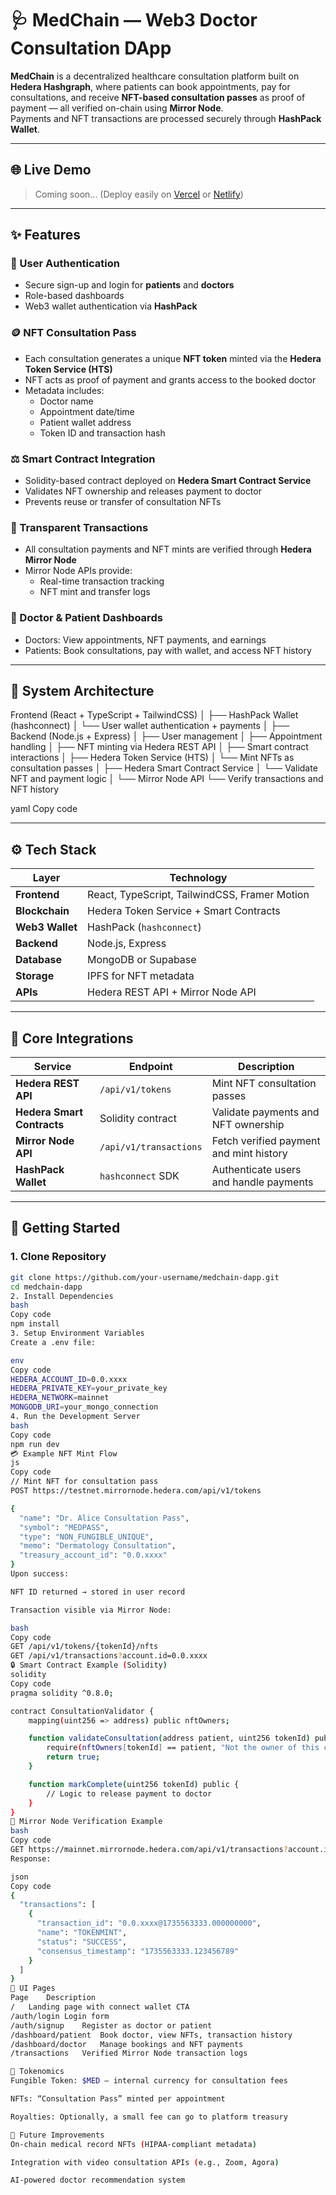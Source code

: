 # 🩺 MedChain — Web3 Doctor Consultation DApp

**MedChain** is a decentralized healthcare consultation platform built on **Hedera Hashgraph**, where patients can book appointments, pay for consultations, and receive **NFT-based consultation passes** as proof of payment — all verified on-chain using **Mirror Node**.  
Payments and NFT transactions are processed securely through **HashPack Wallet**.

---

## 🌐 Live Demo
> Coming soon... (Deploy easily on [Vercel](https://vercel.com/) or [Netlify](https://www.netlify.com/))

---

## ✨ Features

### 🔐 User Authentication
- Secure sign-up and login for **patients** and **doctors**
- Role-based dashboards
- Web3 wallet authentication via **HashPack**

### 🪙 NFT Consultation Pass
- Each consultation generates a unique **NFT token** minted via the **Hedera Token Service (HTS)**
- NFT acts as proof of payment and grants access to the booked doctor
- Metadata includes:
  - Doctor name
  - Appointment date/time
  - Patient wallet address
  - Token ID and transaction hash

### ⚖️ Smart Contract Integration
- Solidity-based contract deployed on **Hedera Smart Contract Service**
- Validates NFT ownership and releases payment to doctor
- Prevents reuse or transfer of consultation NFTs

### 🧾 Transparent Transactions
- All consultation payments and NFT mints are verified through **Hedera Mirror Node**
- Mirror Node APIs provide:
  - Real-time transaction tracking
  - NFT mint and transfer logs

### 💼 Doctor & Patient Dashboards
- Doctors: View appointments, NFT payments, and earnings
- Patients: Book consultations, pay with wallet, and access NFT history

---

## 🧩 System Architecture

Frontend (React + TypeScript + TailwindCSS)
│
├── HashPack Wallet (hashconnect)
│ └── User wallet authentication + payments
│
├── Backend (Node.js + Express)
│ ├── User management
│ ├── Appointment handling
│ ├── NFT minting via Hedera REST API
│ ├── Smart contract interactions
│
├── Hedera Token Service (HTS)
│ └── Mint NFTs as consultation passes
│
├── Hedera Smart Contract Service
│ └── Validate NFT and payment logic
│
└── Mirror Node API
└── Verify transactions and NFT history

yaml
Copy code

---

## ⚙️ Tech Stack

| Layer | Technology |
|--------|-------------|
| **Frontend** | React, TypeScript, TailwindCSS, Framer Motion |
| **Blockchain** | Hedera Token Service + Smart Contracts |
| **Web3 Wallet** | HashPack (`hashconnect`) |
| **Backend** | Node.js, Express |
| **Database** | MongoDB or Supabase |
| **Storage** | IPFS for NFT metadata |
| **APIs** | Hedera REST API + Mirror Node API |

---

## 🔗 Core Integrations

| Service | Endpoint | Description |
|----------|-----------|-------------|
| **Hedera REST API** | `/api/v1/tokens` | Mint NFT consultation passes |
| **Hedera Smart Contracts** | Solidity contract | Validate payments and NFT ownership |
| **Mirror Node API** | `/api/v1/transactions` | Fetch verified payment and mint history |
| **HashPack Wallet** | `hashconnect` SDK | Authenticate users and handle payments |

---

## 🚀 Getting Started

### 1. Clone Repository
```bash
git clone https://github.com/your-username/medchain-dapp.git
cd medchain-dapp
2. Install Dependencies
bash
Copy code
npm install
3. Setup Environment Variables
Create a .env file:

env
Copy code
HEDERA_ACCOUNT_ID=0.0.xxxx
HEDERA_PRIVATE_KEY=your_private_key
HEDERA_NETWORK=mainnet
MONGODB_URI=your_mongo_connection
4. Run the Development Server
bash
Copy code
npm run dev
💳 Example NFT Mint Flow
js
Copy code
// Mint NFT for consultation pass
POST https://testnet.mirrornode.hedera.com/api/v1/tokens

{
  "name": "Dr. Alice Consultation Pass",
  "symbol": "MEDPASS",
  "type": "NON_FUNGIBLE_UNIQUE",
  "memo": "Dermatology Consultation",
  "treasury_account_id": "0.0.xxxx"
}
Upon success:

NFT ID returned → stored in user record

Transaction visible via Mirror Node:

bash
Copy code
GET /api/v1/tokens/{tokenId}/nfts
GET /api/v1/transactions?account.id=0.0.xxxx
🔒 Smart Contract Example (Solidity)
solidity
Copy code
pragma solidity ^0.8.0;

contract ConsultationValidator {
    mapping(uint256 => address) public nftOwners;

    function validateConsultation(address patient, uint256 tokenId) public view returns (bool) {
        require(nftOwners[tokenId] == patient, "Not the owner of this consultation pass");
        return true;
    }

    function markComplete(uint256 tokenId) public {
        // Logic to release payment to doctor
    }
}
📡 Mirror Node Verification Example
bash
Copy code
GET https://mainnet.mirrornode.hedera.com/api/v1/transactions?account.id=0.0.xxxx
Response:

json
Copy code
{
  "transactions": [
    {
      "transaction_id": "0.0.xxxx@1735563333.000000000",
      "name": "TOKENMINT",
      "status": "SUCCESS",
      "consensus_timestamp": "1735563333.123456789"
    }
  ]
}
💅 UI Pages
Page	Description
/	Landing page with connect wallet CTA
/auth/login	Login form
/auth/signup	Register as doctor or patient
/dashboard/patient	Book doctor, view NFTs, transaction history
/dashboard/doctor	Manage bookings and NFT payments
/transactions	Verified Mirror Node transaction logs

💎 Tokenomics
Fungible Token: $MED — internal currency for consultation fees

NFTs: “Consultation Pass” minted per appointment

Royalties: Optionally, a small fee can go to platform treasury

🧠 Future Improvements
On-chain medical record NFTs (HIPAA-compliant metadata)

Integration with video consultation APIs (e.g., Zoom, Agora)

AI-powered doctor recommendation system
